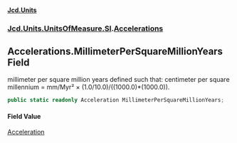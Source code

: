 #### [Jcd.Units](index 'index')
### [Jcd.Units.UnitsOfMeasure.SI](Jcd.Units.UnitsOfMeasure.SI 'Jcd.Units.UnitsOfMeasure.SI').[Accelerations](Accelerations 'Jcd.Units.UnitsOfMeasure.SI.Accelerations')

## Accelerations.MillimeterPerSquareMillionYears Field

millimeter per square million years defined such that: centimeter per square millennium = mm/Myr² ×
(1.0/10.0)/((1000.0)*(1000.0)).

```csharp
public static readonly Acceleration MillimeterPerSquareMillionYears;
```

#### Field Value
[Acceleration](Acceleration 'Jcd.Units.UnitTypes.Acceleration')